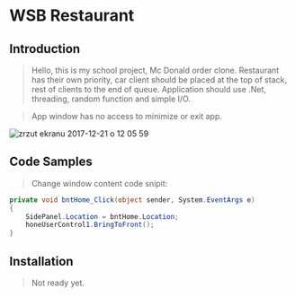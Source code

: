 # WSB Restaurant

## Introduction

> Hello, this is my school project, Mc Donald order clone. Restaurant has their own priority, car client should be placed at the top of stack, rest of clients to the end of queue. Application should use .Net, threading, random function and simple I/O.


> App window has no access to minimize or exit app.

![zrzut ekranu 2017-12-21 o 12 05 59](https://user-images.githubusercontent.com/5795126/34287793-bf4736d6-e6e9-11e7-9a27-fa0f6741ac3d.png)

## Code Samples

> Change window content code snipit:

``` C#
private void bntHome_Click(object sender, System.EventArgs e)
{
    SidePanel.Location = bntHome.Location;
    honeUserControl1.BringToFront();
}
 ```

## Installation

> Not ready yet.
